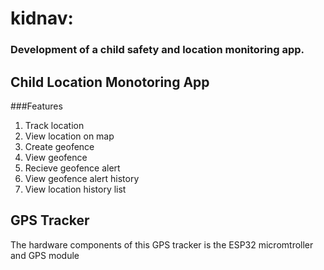 # kidnav: 
### Development of a child safety and location monitoring app.

## Child Location Monotoring App

###Features 
1. Track location
2. View location on map
3. Create geofence
4. View geofence
5. Recieve geofence alert
6. View geofence alert history
7. View location history list

## GPS Tracker
The hardware components of this GPS tracker is the ESP32 micromtroller and GPS module




